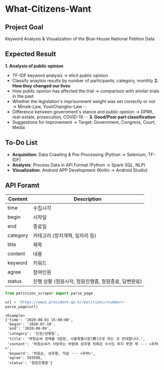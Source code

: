 # What-Citizens-Want
## Project Goal
Keyword Analysis & Visualization of the Blue-House National Petition Data

## Expected Result
**1. Analysis of public opinion**
- TF-IDF keyword analysis → elicit public opinion
- Classify anaylsis results by number of participants, category, monthly
**2. How they changed our lives**
- How public opinion has affected the trial → comparison with similar trials in the past
- Whether the legislation's imprisonment weight was set correctly or not → Minsik-Law, YoonChangho-Law ···
- Difference between government's stance and public opinion → DPRK, real-estate, prosecution, COVID-19 ···
**3. Good/Poor part classification**
- Suggestions for improvement → Target: Government, Congress, Court, Media

## To-Do List
- **Acquisition**: Data Crawling & Pre-Processing (Python → Selenium, TF-IDF)
- **Analysis**: Process Data in API Format (Python → Spark SQL, NLP)
- **Visualization**: Android APP Development (Kotlin → Android Studio)

## API Foramt
| Content | Description |
| --- | --- |
| time | 수집시각 |
| begin | 시작일 |
| end | 종료일 |
| category | 카테고리 (정치개혁, 일자리 등) |
| title | 제목 |
| content | 내용 |
| keyword | 키워드 |
| agree | 참여인원 |
| status | 진행 상황 (청원시작, 청원진행중, 청원종료, 답변완료) |
```python
from petitions_scraper import parse_page

url = 'https://www1.president.go.kr/petitions/<number>'
parse_page(url)
```

```
<Example>
{'time': '2020-08-01 15:00:00',
 'begin': '2020-07-10',
 'end': '2020-08-09',
 'category': '인권/성평등',
 'title': '박원순씨 장례를 5일장, 서울특별시장(葬)으로 하는 것 반대합니다.',
 'content': '박원순씨가 사망하는 바람에 성추행 의혹은 수사도 하지 못한 채 ··· <후략>',
 'keyword': '박원순, 성추행, 자살 ··· <후략>',
 'agree': 593596,
 'status': '청원진행중'}
 ```